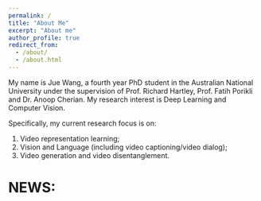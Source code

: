 ```yaml
---
permalink: /
title: "About Me"
excerpt: "About me"
author_profile: true
redirect_from: 
  - /about/
  - /about.html
---
```


My name is Jue Wang, a fourth year PhD student in the Australian National University under  the supervision of Prof. Richard Hartley, Prof. Fatih Porikli and Dr. Anoop Cherian. My research interest is Deep Learning and Computer Vision. 

Specifically, my current research focus is on: 
1. Video representation learning; 
2. Vision and Language (including video captioning/video dialog); 
3. Video generation and video disentanglement.


NEWS:
======

